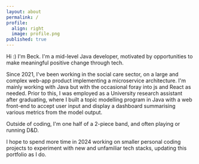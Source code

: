 ```yaml
---
layout: about
permalink: /
profile:
  align: right
  image: profile.png
published: true
---
```


Hi :\)
I'm Beck.
I'm a mid-level Java developer, motivated by opportunities to make meaningful positive change through tech.

Since 2021, I've been working in the social care sector, on a large and complex web-app product implementing a microservice architecture. I'm mainly working with Java but with the occasional foray into js and React as needed. Prior to this, I was employed as a University research assistant after graduating, where I built a topic modelling program in Java with a web front-end to accept user input and display a dashboard summarising various metrics from the model output.

Outside of coding, I'm one half of a 2-piece band, and often playing or running D&D. 

I hope to spend more time in 2024 working on smaller personal coding projects to experiment with new and unfamiliar tech stacks, updating this portfolio as I do.

